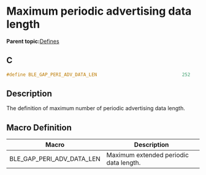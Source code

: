 # Maximum periodic advertising data length

**Parent topic:**[Defines](GUID-9781CD29-3C4B-41EE-8F98-355D2AA99482.md)

## C

```c
#define BLE_GAP_PERI_ADV_DATA_LEN                               252
```

## Description

The definition of maximum number of periodic advertising data length.

## Macro Definition

|Macro|Description|
|-----|-----------|
|BLE\_GAP\_PERI\_ADV\_DATA\_LEN|Maximum extended periodic data length.|


